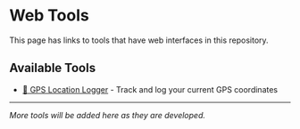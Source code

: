 # Web Tools

This page has links to tools that have web interfaces in this repository.

## Available Tools

- [📍 GPS Location Logger](location-logger/) - Track and log your current GPS coordinates

---

*More tools will be added here as they are developed.*
